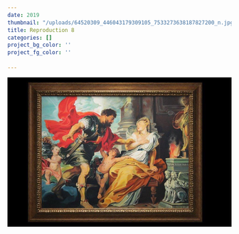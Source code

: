 ```yaml
---
date: 2019
thumbnail: "/uploads/64520309_446043179309105_7533273638187827200_n.jpg"
title: Reproduction 8
categories: []
project_bg_color: ''
project_fg_color: ''

---
```

![](/uploads/64520309_446043179309105_7533273638187827200_n.jpg)